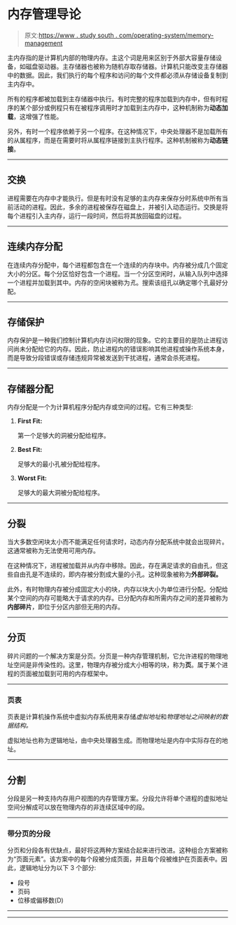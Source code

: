 # 内存管理导论

> 原文:[https://www . study south . com/operating-system/memory-management](https://www.studytonight.com/operating-system/memory-management)

主内存指的是计算机内部的物理内存。主这个词是用来区别于外部大容量存储设备，如磁盘驱动器。主存储器也被称为随机存取存储器。计算机只能改变主存储器中的数据。因此，我们执行的每个程序和访问的每个文件都必须从存储设备复制到主内存中。

所有的程序都被加载到主存储器中执行。有时完整的程序加载到内存中，但有时程序的某个部分或例程只有在被程序调用时才加载到主内存中，这种机制称为**动态加载**，这增强了性能。

另外，有时一个程序依赖于另一个程序。在这种情况下，中央处理器不是加载所有的从属程序，而是在需要时将从属程序链接到主执行程序。这种机制被称为**动态链接**。

* * *

## 交换

进程需要在内存中才能执行。但是有时没有足够的主内存来保存分时系统中所有当前活动的进程。因此，多余的进程被保存在磁盘上，并被引入动态运行。交换是将每个进程引入主内存，运行一段时间，然后将其放回磁盘的过程。

* * *

## 连续内存分配

在连续内存分配中，每个进程都包含在一个连续的内存块中。内存被分成几个固定大小的分区。每个分区恰好包含一个进程。当一个分区空闲时，从输入队列中选择一个进程并加载到其中。内存的空闲块被称为*孔*。搜索该组孔以确定哪个孔最好分配。

* * *

## 存储保护

内存保护是一种我们控制计算机内存访问权限的现象。它的主要目的是防止进程访问尚未分配给它的内存。因此，防止进程内的错误影响其他进程或操作系统本身，而是导致分段错误或存储违规异常被发送到干扰进程，通常会杀死进程。

* * *

## 存储器分配

内存分配是一个为计算机程序分配内存或空间的过程。它有三种类型:

1.  **First Fit:**

    第一个足够大的洞被分配给程序。

2.  **Best Fit:**

    足够大的最小孔被分配给程序。

3.  **Worst Fit:**

    足够大的最大洞被分配给程序。

* * *

## 分裂

当大多数空闲块太小而不能满足任何请求时，动态内存分配系统中就会出现碎片。这通常被称为无法使用可用内存。

在这种情况下，进程被加载并从内存中移除。因此，存在满足请求的自由孔，但这些自由孔是不连续的，即内存被分割成大量的小孔。这种现象被称为**外部碎裂。**

此外，有时物理内存被分成固定大小的块，内存以块大小为单位进行分配。分配给某个空间的内存可能略大于请求的内存。已分配内存和所需内存之间的差异被称为**内部碎片**，即位于分区内部但无用的内存。

* * *

## 分页

碎片问题的一个解决方案是分页。分页是一种内存管理机制，它允许进程的物理地址空间是非传染性的。这里，物理内存被分成大小相等的块，称为**页**。属于某个进程的页面被加载到可用的内存框架中。

* * *

### 页表

页表是计算机操作系统中虚拟内存系统用来存储*虚拟地址*和*物理地址之间映射的数据结构。*

虚拟地址也称为逻辑地址，由中央处理器生成。而物理地址是内存中实际存在的地址。

* * *

## 分割

分段是另一种支持内存用户视图的内存管理方案。分段允许将单个进程的虚拟地址空间分解成可以放在物理内存的非连续区域中的段。

* * *

### 带分页的分段

分页和分段各有优缺点，最好将这两种方案结合起来进行改进。这种组合方案被称为“页面元素”。该方案中的每个段被分成页面，并且每个段被维护在页面表中。因此，逻辑地址分为以下 3 个部分:

*   段号
*   页码
*   位移或偏移数(D)

* * *

* * *